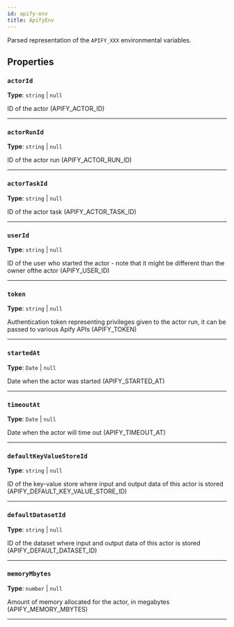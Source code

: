 ```yaml
---
id: apify-env
title: ApifyEnv
---
```


<a name="apifyenv"></a>

Parsed representation of the `APIFY_XXX` environmental variables.

## Properties

### `actorId`

**Type**: `string` | `null`

ID of the actor (APIFY_ACTOR_ID)

---

### `actorRunId`

**Type**: `string` | `null`

ID of the actor run (APIFY_ACTOR_RUN_ID)

---

### `actorTaskId`

**Type**: `string` | `null`

ID of the actor task (APIFY_ACTOR_TASK_ID)

---

### `userId`

**Type**: `string` | `null`

ID of the user who started the actor - note that it might be different than the owner ofthe actor (APIFY_USER_ID)

---

### `token`

**Type**: `string` | `null`

Authentication token representing privileges given to the actor run, it can be passed to various Apify APIs (APIFY_TOKEN)

---

### `startedAt`

**Type**: `Date` | `null`

Date when the actor was started (APIFY_STARTED_AT)

---

### `timeoutAt`

**Type**: `Date` | `null`

Date when the actor will time out (APIFY_TIMEOUT_AT)

---

### `defaultKeyValueStoreId`

**Type**: `string` | `null`

ID of the key-value store where input and output data of this actor is stored (APIFY_DEFAULT_KEY_VALUE_STORE_ID)

---

### `defaultDatasetId`

**Type**: `string` | `null`

ID of the dataset where input and output data of this actor is stored (APIFY_DEFAULT_DATASET_ID)

---

### `memoryMbytes`

**Type**: `number` | `null`

Amount of memory allocated for the actor, in megabytes (APIFY_MEMORY_MBYTES)

---
